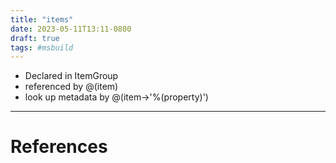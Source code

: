 ```yaml
---
title: "items"
date: 2023-05-11T13:11-0800
draft: true
tags: #msbuild
---
```


- Declared in ItemGroup
- referenced by @(item)
- look up metadata by @(item->'%(property)')

---
# References
